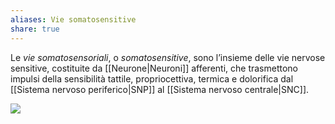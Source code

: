 ```yaml
---
aliases: Vie somatosensitive
share: true
---
```

Le *vie somatosensoriali*, o *somatosensitive*, sono l’insieme delle vie nervose sensitive, costituite da [[Neurone|Neuroni]] afferenti, che trasmettono impulsi della sensibilità tattile, propriocettiva, termica e dolorifica dal [[Sistema nervoso periferico|SNP]] al [[Sistema nervoso centrale|SNC]].

![](ba181ed0060b0f253faec188bcd9ac76_MD5%201.png)
